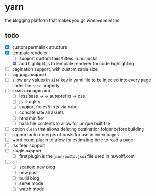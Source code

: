# yarn

the blogging platform that makes you go *wheeeeeeeeeee*

## todo

- [x] custom permalink structure
- [x] template renderer
  - [ ] support custom tags/filters in nunjucks
  - [x] add highlight.js to template renderer for code highlighting
- [ ] pagination support, with customizable size
- [ ] tag page support
- [ ] allow any values in `site` key in yaml file to be injected into every page under the `site` property
- [ ] asset management
  - [ ] less/sass -> -> autoprefixr -> css
  - [ ] js -> uglify
  - [ ] support for es6 in js via babel
  - [ ] concatenate all assets
  - [ ] html minifier
  - [ ] hash file contents to allow for unique built file  
- [ ] option `clean` that allows deleting destination folder before building
- [ ] support auto excerpts of posts for use in index pages
- [ ] word count plugin to allow for estimating time to read a page
- [ ] rss feed support
- [ ] plugin support
  - [ ] first plugin is the `json/posts.json` file used in hswolff.com
- [ ] cli
  - [ ] scaffold new blog
  - [ ] new post
  - [ ] build blog
  - [ ] serve mode
  - [ ] watch mode
